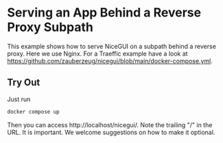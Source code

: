 # Serving an App Behind a Reverse Proxy Subpath

This example shows how to serve NiceGUI on a subpath behind a reverse proxy.
Here we use Nginx.
For a Traeffic example have a look at https://github.com/zauberzeug/nicegui/blob/main/docker-compose.yml.

## Try Out

Just run

```bash
docker compose up
```

Then you can access http://localhost/nicegui/.
Note the trailing "/" in the URL.
It is important.
We welcome suggestions on how to make it optional.
